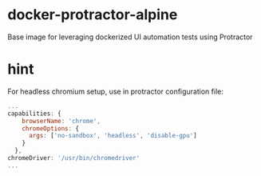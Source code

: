 # docker-protractor-alpine
Base image for leveraging dockerized UI automation tests using Protractor

# hint
For headless chromium setup, use in protractor configuration file:

```javascript
...
capabilities: {
    browserName: 'chrome',
    chromeOptions: {
      args: ['no-sandbox', 'headless', 'disable-gpu']
    }
  },
chromeDriver: '/usr/bin/chromedriver'
...
```